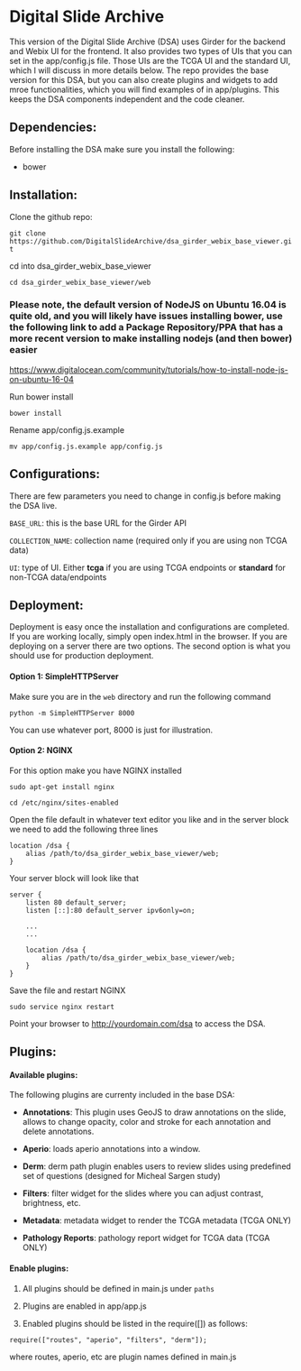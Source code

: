 Digital Slide Archive
=============================

This version of the Digital Slide Archive (DSA) uses Girder for the backend and Webix UI for the frontend. 
It also provides two types of UIs that you can set in the app/config.js file. Those UIs are the TCGA UI and the standard
UI, which I will discuss in more details below. The repo provides the base version for this DSA, but you can also create plugins and widgets
to add mroe functionalities, which you will find examples of in app/plugins. This keeps the DSA components independent and the code cleaner.

Dependencies:
-----------------------------
Before installing the DSA make sure you install the following:

* bower


Installation:
-----------------------------
Clone the github repo:

`git clone https://github.com/DigitalSlideArchive/dsa_girder_webix_base_viewer.git`

cd into dsa_girder_webix_base_viewer

`cd dsa_girder_webix_base_viewer/web`

### Please note, the default version of NodeJS on Ubuntu 16.04 is quite old, and you will likely have issues installing bower, use the following link to add a Package Repository/PPA that has a more recent version to make installing nodejs (and then bower) easier

https://www.digitalocean.com/community/tutorials/how-to-install-node-js-on-ubuntu-16-04

Run bower install

`bower install`

Rename app/config.js.example

`mv app/config.js.example app/config.js`

Configurations:
------------------------------
There are few parameters you need to change in config.js before making the DSA live.

`BASE_URL`: this is the base URL for the Girder API

`COLLECTION_NAME`: collection name (required only if you are using non TCGA data)

`UI`: type of UI. Either **tcga** if you are using TCGA endpoints or **standard** for non-TCGA data/endpoints

Deployment:
-------------------------------
Deployment is easy once the installation and configurations are completed. If you are working locally, simply
open index.html in the browser. If you are deploying on a server there are two options. The second option is what you should 
use for production deployment.

#### Option 1: SimpleHTTPServer
Make sure you are in the `web` directory and run the following command

`python -m SimpleHTTPServer 8000`

You can use whatever port, 8000 is just for illustration.

#### Option 2: NGINX
For this option make you have NGINX installed

`sudo apt-get install nginx`

`cd /etc/nginx/sites-enabled`

Open the file default in whatever text editor you like and in the server block we need to add the following three lines

```
location /dsa {
    alias /path/to/dsa_girder_webix_base_viewer/web;
}
```

Your server block will look like that

```
server {
    listen 80 default_server;
    listen [::]:80 default_server ipv6only=on;
     
    ...
    ...

    location /dsa {
        alias /path/to/dsa_girder_webix_base_viewer/web;
    }
}
```

Save the file and restart NGINX

`sudo service nginx restart`

Point your browser to http://yourdomain.com/dsa to access the DSA.

Plugins:
----------------------------

#### Available plugins:

The following plugins are currenty included in the base DSA:

* **Annotations**: This plugin uses GeoJS to draw annotations on the slide, allows to change opacity, color and stroke for each annotation and delete annotations.

* **Aperio**: loads aperio annotations into a window.

* **Derm**: derm path plugin enables users to review slides using predefined set of questions (designed for Micheal Sargen study)

* **Filters**: filter widget for the slides where you can adjust contrast, brightness, etc.

* **Metadata**: metadata widget to render the TCGA metadata (TCGA ONLY)

* **Pathology Reports**: pathology report widget for TCGA data (TCGA ONLY)

#### Enable plugins:

1. All plugins should be defined in main.js under `paths`

2. Plugins are enabled in app/app.js

3. Enabled plugins should be listed in the require([]) as follows:

```
require(["routes", "aperio", "filters", "derm"]);
```

where routes, aperio, etc are plugin names defined in main.js
